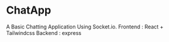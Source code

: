 # ChatApp

A Basic Chatting Application Using Socket.io.
Frontend : React + Tailwindcss
Backend : express
